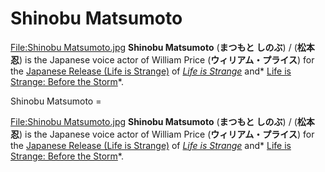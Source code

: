 #  Shinobu Matsumoto 

[File:Shinobu Matsumoto.jpg](thumb.md)
**Shinobu Matsumoto** (**まつもと しのぶ**) / (**松本 忍**) is the Japanese voice actor of William Price (**ウィリアム・プライス**) for the [Japanese Release (Life is Strange)](japanese_localization.md) of *[Life is Strange](life_is_strange.md)* and* [Life is Strange: Before the Storm](life_is_strange__before_the_storm.md)*.

 Shinobu Matsumoto =

[File:Shinobu Matsumoto.jpg](thumb.md)
**Shinobu Matsumoto** (**まつもと しのぶ**) / (**松本 忍**) is the Japanese voice actor of William Price (**ウィリアム・プライス**) for the [Japanese Release (Life is Strange)](japanese_localization.md) of *[Life is Strange](life_is_strange.md)* and* [Life is Strange: Before the Storm](life_is_strange__before_the_storm.md)*.

